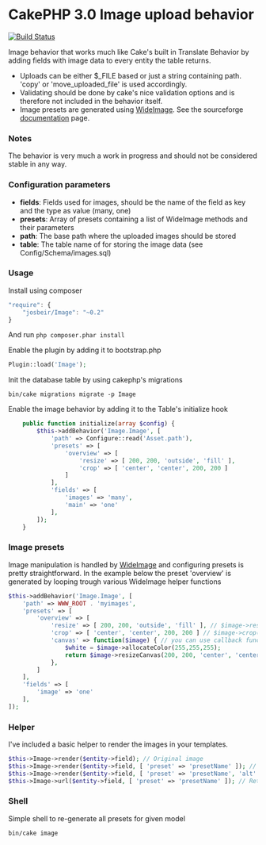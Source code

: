 CakePHP 3.0 Image upload behavior
=====

[![Build Status](https://travis-ci.org/josbeir/image.svg?branch=master)](https://travis-ci.org/josbeir/image)

Image behavior that works much like Cake's built in Translate Behavior by adding fields with image data to every entity the table returns.

* Uploads can be either $_FILE based or just a string containing path. 'copy' or 'move_uploaded_file' is used accordingly.
* Validating should be done by cake's nice validation options and is therefore not included in the behavior itself.
* Image presets are generated using [WideImage](https://github.com/smottt/WideImage). See the sourceforge [documentation](http://wideimage.sourceforge.net/) page.

### Notes
The behavior is very much a work in progress and should not be considered stable in any way.

### Configuration parameters
* **fields**: Fields used for images, should be the name of the field as key and the type as value (many, one)
* **presets**: Array of presets containing a list of WideImage methods and their parameters
* **path**: The base path where the uploaded images should be stored
* **table**: The table name of for storing the image data (see Config/Schema/images.sql)

### Usage

Install using composer

```javascript
"require": {
	"josbeir/Image": "~0.2"
}
```

And run `php composer.phar install`

Enable the plugin by adding it to bootstrap.php
```php
Plugin::load('Image');
```

Init the database table by using cakephp's migrations
```cli
bin/cake migrations migrate -p Image
```

Enable the image behavior by adding it to the Table's initialize hook

```php
	public function initialize(array $config) {
		$this->addBehavior('Image.Image', [
			'path' => Configure::read('Asset.path'),
			'presets' => [
				'overview' => [
					'resize' => [ 200, 200, 'outside', 'fill' ],
					'crop' => [ 'center', 'center', 200, 200 ]
				]
			],
			'fields' => [
				'images' => 'many',
				'main' => 'one'
			],
		]);
	}
```

### Image presets
Image manipulation is handled by [WideImage](https://github.com/smottt/WideImage) and configuring presets is pretty straightforward.
In the example below the preset 'overview' is generated by looping trough various WideImage helper functions

```php
$this->addBehavior('Image.Image', [
	'path' => WWW_ROOT . 'myimages',
	'presets' => [
		'overview' => [
			'resize' => [ 200, 200, 'outside', 'fill' ], // $image->resize(200, 200, 'outside', 'fill');
			'crop' => [ 'center', 'center', 200, 200 ] // $image->crop('center', 'center', 200, 200);
			'canvas' => function($image) { // you can use callback functions for more advanced stuff
				$white = $image->allocateColor(255,255,255);
				return $image->resizeCanvas(200, 200, 'center', 'center', $white);
			},
		]
	],
	'fields' => [
		'image' => 'one'
	],
]);
```

### Helper
I've included a basic helper to render the images in your templates.

```php
$this->Image->render($entity->field); // Original image
$this->Image->render($entity->field, [ 'preset' => 'presetName' ]); // Preset
$this->Image->render($entity->field, [ 'preset' => 'presetName', 'alt' => 'Cool image' ]); // Preset + image attributes
$this->Image->url($entity->field, [ 'preset' => 'presetName' ]); // Returns the image path
```

### Shell
Simple shell to re-generate all presets for given model

```cli
bin/cake image

